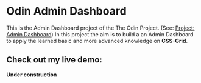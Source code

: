 # Odin Admin Dashboard

This is the Admin Dashboard project of the The Odin Project. (See: [Project: Admin Dashboard](https://www.theodinproject.com/lessons/node-path-intermediate-html-and-css-admin-dashboard))
In this project the aim is to build a an Admin Dashboard to apply the learned basic and more advanced knowledge on **CSS-Grid**.

## Check out my live demo:

**Under construction**


